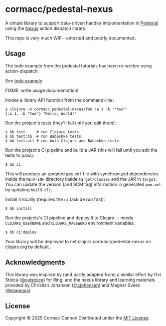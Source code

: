 # cormacc/pedestal-nexus

A simple library to support data-driven handler implementation in [Pedestal](https://pedestal.io) using the [Nexus](https://github.com/cjohansen/nexus) action dispatch library.

This repo is very much WIP - untested and poorly documented.

## Usage

The todo example from the pedestal tutorials has been re-written using action-dispatch.

See [todo example](./examples/src/examples/todos.clj)

FIXME: write usage documentation!

Invoke a library API function from the command-line:

    $ clojure -X cormacc.pedestal-nexus/foo :a 1 :b '"two"'
    {:a 1, :b "two"} "Hello, World!"

Run the project's tests (they'll fail until you edit them):

    $ bb test     # run Clojure tests
    $ bb test:bb  # run Babashka tests
    $ bb test:all # run both Clojure and Babashka tests

Run the project's CI pipeline and build a JAR (this will fail until you edit the tests to pass):

    $ bb ci

This will produce an updated `pom.xml` file with synchronized dependencies inside the `META-INF`
directory inside `target/classes` and the JAR in `target`. You can update the version (and SCM tag)
information in generated `pom.xml` by updating `build.clj`.

Install it locally (requires the `ci` task be run first):

    $ bb install

Run the projects's CI pipeline and deploy it to Clojars --
needs `CLOJARS_USERNAME` and `CLOJARS_PASSWORD` environment
variables:

    $ bb ci:deploy

Your library will be deployed to net.clojars.cormacc/pedestal-nexus on clojars.org by default.

## Acknowledgments

This library was inspired by (and partly adapted from) a similar effort by Ovi Stoica ([@ovistoica](https://github.com/ovistoica)) for Ring, and the nexus library and learning materials provided by Christian Johansen ([@cjohansen](https://github.com/cjohansen)) and Magnar Sveen ([@magnars](https://github.com/magnars)) 

## License
Copyright © 2025 Cormac Cannon
Distributed under the [MIT License](https://opensource.org/license/mit).
